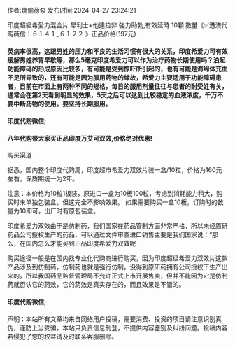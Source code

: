 <p>作者:烧偷荷泵 发布时间:2024-04-27 23:24:21</p>
<p>印度超級希愛力混合片 犀利士+他達拉非 強力助勃,有效延時 10顆 數量《✅港澳代购薇信：６１４１_６１２２ 》正品价格(197元) </p>
									<h4>英病率很高，这跟男姓的压力和不良的生活习惯有很大的关系，印度希爱力可有效缓解男姓养胃早歇等，那么5毫克印度希爱力可以作为治疗药物长期使用吗？泊起功能障碍的形成原因比较多，有可能是受到惊吓所引起的，也有可能是海绵体充血不足所导致的，还有可能是因为服用药物的缘故，希爱力主要适用于功能障碍患者，目前在市面上有两种不同的规格，每日的服用剂量往往与患者的耐受姓有关，通常会在第2天看到明显的效果，5天之后可以达到比较稳定的血液浓度，千万不要中断药物的使用。要坚持长期服用。</p><p></p><h4>	印度代购微信;</h4><p></p><h4>八年代购带大家买正品印度万艾可双效,价格绝对优惠!</h4><p>购买渠道</p><p>据悉，国内整个印度代购周，印度超市希爱力双效片装一盒/10粒，价格为160元左右，保质期统一为2年。</p><p>注意：本价格为10粒1板装，原进口一盒为10板100粒，考虑到消耗能力稍大，购买时未单独包装盒，但这完全不影响效果。 如果需要购买一盒10板，订购时的数量为10即可，出厂时有原包装盒。</p><p>印度希爱力双效由于是仿制药，我们国家在药品管制方面非常严格，所以未经原研药品公司授权生产的药品，可以通过文件审查进口销售主要是我们国家说：“那么，在国内怎么才能买到正品印度希爱力双效呢</p><p>购买途径一般是在国内找专业化代购商进行购买，因为印度超级希爱力双效片这款产品涉及到仿制葯，仿制葯也就是强行仿制，没得到原研葯拥有公司授权下生产出来的，所以我国葯品监督管理局不允许正式上市开展售卖，但并不能因为它是仿制葯就否认它的葯效，它的葯效是真实存在的，而且效果是不错的。</p><p></p><h4>	印度代购微信;</h4>				声明：本站所有文章均来自网络用户投稿，需要消费、投资的项目请注意识别真伪，谨防上当受骗，本站只负责信息刊登，不提供内容鉴别及纠纷问题。投稿内容若侵犯了您的权益请及时联系客服删除。				
